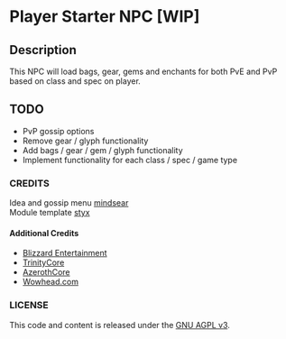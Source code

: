 
# Player Starter NPC [WIP]

## Description
This NPC will load bags, gear, gems and enchants for both PvE and PvP based on class and spec on player.


## TODO

- PvP gossip options
- Remove gear / glyph functionality
- Add bags / gear / gem / glyph functionality
- Implement functionality for each class / spec / game type


### CREDITS

Idea and gossip menu [mindsear](https://github.com/mindsear) \
Module template [styx](https://github.com/StygianTheBest)

#### Additional Credits

- [Blizzard Entertainment](http://blizzard.com)
- [TrinityCore](https://github.com/TrinityCore/TrinityCore/blob/3.3.5/THANKS)
- [AzerothCore](https://github.com/AzerothCore/azerothcore-wotlk/graphs/contributors)
- [Wowhead.com](http://wowhead.com)

### LICENSE

This code and content is released under the [GNU AGPL v3](https://github.com/azerothcore/azerothcore-wotlk/blob/master/LICENSE-AGPL3).

